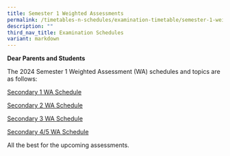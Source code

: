 ```yaml
---
title: Semester 1 Weighted Assessments
permalink: /timetables-n-schedules/examination-timetable/semester-1-weighted-assessments/
description: ""
third_nav_title: Examination Schedules
variant: markdown
---
```

<p><strong>Dear Parents and Students</strong></p>
<p>The 2024 Semester 1 Weighted Assessment  (WA) schedules and topics are as follows:</p>
<p>
</p>
<p><a href="https://drive.google.com/file/d/1wCtK1HrothT9dShoMJDs6uhtNQ0-CEUo/view?usp=sharing">Secondary 1 WA Schedule</a></p>
<p></p>

<p><a href="https://drive.google.com/file/d/1e148wR7eFBClvniHu-vOekoGRYvtqO98/view?usp=sharing">Secondary 2 WA Schedule</a></p>
<p></p>

<p><a href="https://drive.google.com/file/d/1Zr-0yCYfiaU0SGaqQkitKXRSBNqsmZCh/view?usp=sharing">Secondary 3 WA Schedule</a></p>
<p></p>

<p><a href="https://drive.google.com/file/d/1r-TMklX1mMOqfrlHeHgPO7312X9yK0sN/view?usp=sharing">Secondary 4/5 WA Schedule</a></p>
<p></p>

<p>All the best for the upcoming assessments.</p>